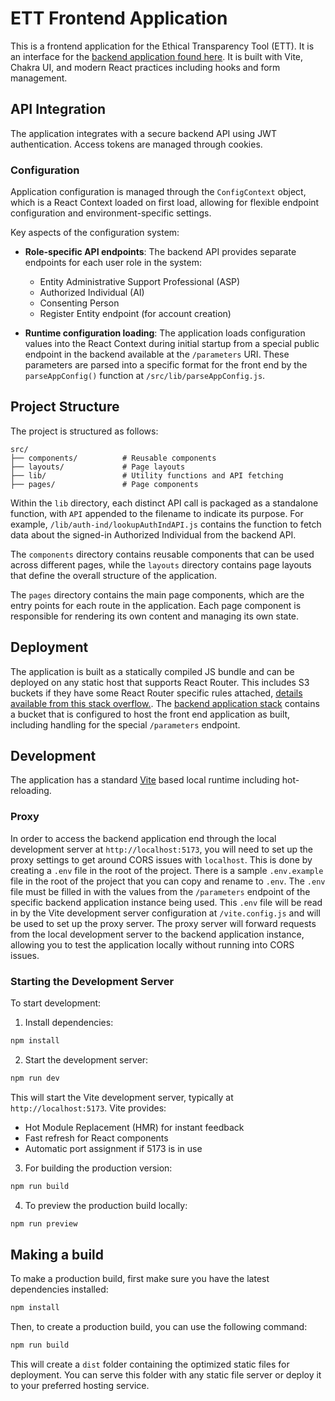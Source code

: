 # ETT Frontend Application

This is a frontend application for the Ethical Transparency Tool (ETT).  It is an interface for the [backend application found here](https://github.com/bu-ist/ett). It is built with Vite, Chakra UI, and modern React practices including hooks and form management.


## API Integration

The application integrates with a secure backend API using JWT authentication. Access tokens are managed through cookies.

### Configuration

Application configuration is managed through the `ConfigContext` object, which is a React Context loaded on first load, allowing for flexible endpoint configuration and environment-specific settings. 

Key aspects of the configuration system:

- **Role-specific API endpoints**: The backend API provides separate endpoints for each user role in the system:
  - Entity Administrative Support Professional (ASP)
  - Authorized Individual (AI)
  - Consenting Person
  - Register Entity endpoint (for account creation)

- **Runtime configuration loading**: The application loads configuration values into the React Context during initial startup from a special public endpoint in the backend available at the `/parameters` URI.  These parameters are parsed into a specific format for the front end by the `parseAppConfig()` function at `/src/lib/parseAppConfig.js`.

## Project Structure
The project is structured as follows:

```
src/
├── components/          # Reusable components
├── layouts/             # Page layouts
├── lib/                 # Utility functions and API fetching
├── pages/               # Page components
```

Within the `lib` directory, each distinct API call is packaged as a standalone function, with `API` appended to the filename to indicate its purpose. For example, `/lib/auth-ind/lookupAuthIndAPI.js` contains the function to fetch data about the signed-in Authorized Individual from the backend API.

The `components` directory contains reusable components that can be used across different pages, while the `layouts` directory contains page layouts that define the overall structure of the application.

The `pages` directory contains the main page components, which are the entry points for each route in the application. Each page component is responsible for rendering its own content and managing its own state.

## Deployment

The application is built as a statically compiled JS bundle and can be deployed on any static host that 
supports React Router.  This includes S3 buckets if they have some React Router specific rules attached, 
[details available from this stack overflow.](https://stackoverflow.com/questions/51218979/react-router-doesnt-work-in-aws-s3-bucket/71591815#71591815).  The [backend application stack](https://github.com/bu-ist/ett) contains a bucket that is configured to host the front end application as built, including handling for the special `/parameters` endpoint.

## Development

The application has a standard [Vite](https://vite.dev/guide/) based local runtime including hot-reloading.  

### Proxy

In order to access the backend
application end through the local development server at `http://localhost:5173`, you will need to set up the proxy settings to get around CORS issues with `localhost`.  This is done by creating a `.env` file in the root of the project. There is a sample `.env.example` file in the root of the project that you can copy and rename to `.env`.  The `.env` file must be filled in with the values from the `/parameters` endpoint of the specific backend application instance being used.  This `.env` file will be read in by the Vite development server configuration at `/vite.config.js` and will be used to set up the proxy server.  The proxy server will forward requests from the local development server to the backend application instance, allowing you to test the application locally without running into CORS issues.

### Starting the Development Server

To start development:

1. Install dependencies:

```bash
npm install
```

2. Start the development server:

```bash
npm run dev
```

This will start the Vite development server, typically at `http://localhost:5173`. Vite provides:
- Hot Module Replacement (HMR) for instant feedback
- Fast refresh for React components
- Automatic port assignment if 5173 is in use

3. For building the production version:

```bash
npm run build
```

4. To preview the production build locally:

```bash
npm run preview
```

## Making a build

To make a production build, first make sure you have the latest dependencies installed:

```bash
npm install
```

Then, to create a production build, you can use the following command:

```bash
npm run build
``` 

This will create a `dist` folder containing the optimized static files for deployment. You can serve this folder with any static file server or deploy it to your preferred hosting service.
